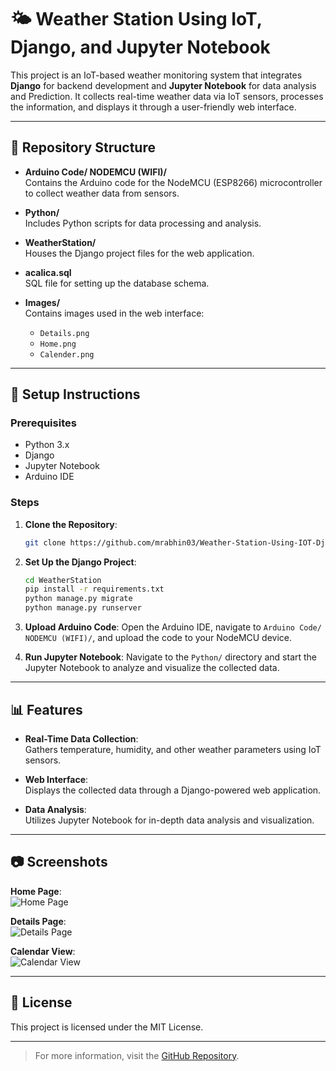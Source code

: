 # 🌤️ Weather Station Using IoT, Django, and Jupyter Notebook

This project is an IoT-based weather monitoring system that integrates **Django** for backend development and **Jupyter Notebook** for data analysis and Prediction. It collects real-time weather data via IoT sensors, processes the information, and displays it through a user-friendly web interface.

---

## 📁 Repository Structure

- **Arduino Code/ NODEMCU (WIFI)/**  
  Contains the Arduino code for the NodeMCU (ESP8266) microcontroller to collect weather data from sensors.

- **Python/**  
  Includes Python scripts for data processing and analysis.

- **WeatherStation/**  
  Houses the Django project files for the web application.

- **acalica.sql**  
  SQL file for setting up the database schema.

- **Images/**  
  Contains images used in the web interface:
  - `Details.png`
  - `Home.png`
  - `Calender.png`

---

## 🔧 Setup Instructions

### Prerequisites

- Python 3.x
- Django
- Jupyter Notebook
- Arduino IDE

### Steps

1. **Clone the Repository**:
   ```bash
   git clone https://github.com/mrabhin03/Weather-Station-Using-IOT-Django-JupyterNotebook.git
   ```

2. **Set Up the Django Project**:
   ```bash
   cd WeatherStation
   pip install -r requirements.txt
   python manage.py migrate
   python manage.py runserver
   ```

3. **Upload Arduino Code**:
   Open the Arduino IDE, navigate to `Arduino Code/ NODEMCU (WIFI)/`, and upload the code to your NodeMCU device.

4. **Run Jupyter Notebook**:
   Navigate to the `Python/` directory and start the Jupyter Notebook to analyze and visualize the collected data.

---

## 📊 Features

- **Real-Time Data Collection**:  
  Gathers temperature, humidity, and other weather parameters using IoT sensors.

- **Web Interface**:  
  Displays the collected data through a Django-powered web application.

- **Data Analysis**:  
  Utilizes Jupyter Notebook for in-depth data analysis and visualization.

---

## 📷 Screenshots

**Home Page**:  
![Home Page](Home.png)

**Details Page**:  
![Details Page](Details.png)

**Calendar View**:  
![Calendar View](Calender.png)

---

## 📄 License

This project is licensed under the MIT License.

---

> For more information, visit the [GitHub Repository](https://github.com/mrabhin03/Weather-Station-Using-IOT-Django-JupyterNotebook).

